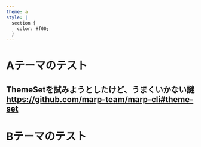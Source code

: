 ```yaml
---
theme: a
style: |
  section {
    color: #f00;
  }
---
```

# Aテーマのテスト
ThemeSetを試みようとしたけど、うまくいかない謎
https://github.com/marp-team/marp-cli#theme-set
---
<!-- theme: b -->
# Bテーマのテスト
